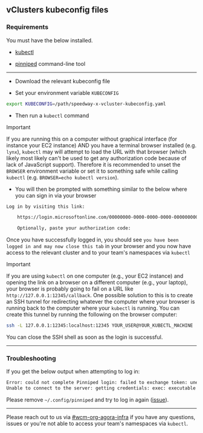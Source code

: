 ## vClusters kubeconfig files

### Requirements

You must have the below installed.

* [kubectl](https://kubernetes.io/docs/tasks/tools/#kubectl)

* [pinniped](https://get.pinniped.dev/cli) command-line tool

---

* Download the relevant kubeconfig file

* Set your environment variable `KUBECONFIG`

```bash
export KUBECONFIG=/path/speedway-x-vcluster-kubeconfig.yaml
```

* Then run a `kubectl` command

> [!IMPORTANT]
> If you are running this on a computer without graphical interface (for instance
> your EC2 instance) AND you have a terminal browser installed (e.g.  `lynx`),
> `kubectl` may will attempt to load the URL with that browser (which likely most
> likely can't be used to get any authorization code because of lack of JavaScript
> support). Therefore it is recommended to unset the `BROWSER` environment
> variable or set it to something safe while calling `kubectl` (e.g.
> `BROWSER=echo kubectl version`).

* You will then be prompted with something similar to the below where you can sign in via your browser

```bash
Log in by visiting this link:

    https://login.microsoftonline.com/00000000-0000-0000-0000-000000000000/oauth2/v2.0/authorize?access_type=offline&client_id=00000000-0000-0000-0000-000000000000&code_challenge=8OGdXXAVho5VASYT81bgiUVJVtDocI38Nsfm7ZzyAyI&code_challenge_method=S256&nonce=fafeec59892713cbdf4b95fe2cd59329&redirect_uri=http%3A%2F%2F127.0.0.1%3A23456%2Fcallback&response_mode=form_post&response_type=code&scope=email+offline_access+openid&state=a9e30a7330bdf790b0bdf4b3bc41ff21

    Optionally, paste your authorization code:
```

Once you have successfully logged in, you should see `you have been logged in and may now close this tab` in your browser and you now have access to the relevant cluster and to your team's namespaces via `kubectl`

> [!IMPORTANT]
> If you are using `kubectl` on one computer (e.g., your EC2 instance) and opening
> the link on a browser on a different computer (e.g., your laptop), your browser
> is probably going to fail on a URL like `http://127.0.0.1:12345/callback`.
> One possible solution to this is to create an SSH tunnel for redirecting
> whatever the computer where your browser is running back to the computer where
> your `kubectl` is running. You can create this tunnel by running the following
> on the browser computer:
>
> ```bash
> ssh -L 127.0.0.1:12345:localhost:12345 YOUR_USER@YOUR_KUBECTL_MACHINE
> ```
>
> You can close the SSH shell as soon as the login is successful.

---

### Troubleshooting

If you get the below output when attempting to log in:
```bash
Error: could not complete Pinniped login: failed to exchange token: unexpected HTTP response status 400
Unable to connect to the server: getting credentials: exec: executable pinniped failed with exit code 1
```

Please remove `~/.config/pinniped` and try to log in again ([issue](https://github.com/vmware-tanzu/pinniped/issues/774)).

---

Please reach out to us via [#wcm-org-agora-infra](https://app.slack.com/client/E01JD7LPQTB/C02USLDU1U3) if you have any questions, issues or you're not able to access your team's namespaces via `kubectl`.
